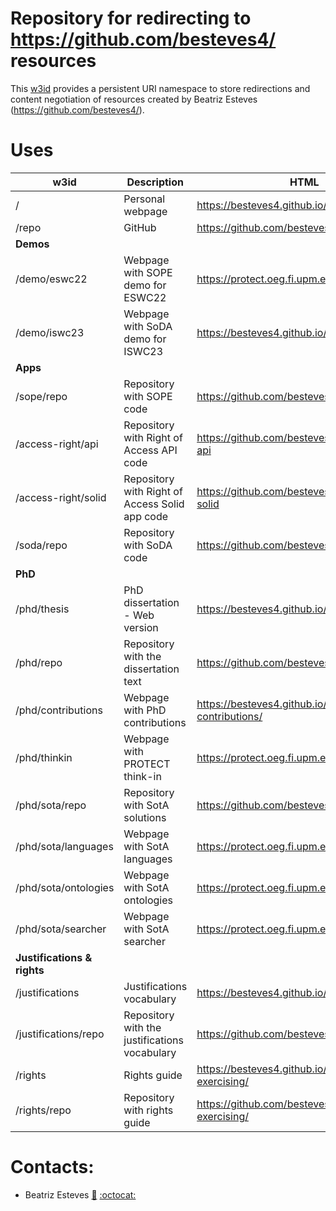 # Repository for redirecting to https://github.com/besteves4/ resources

This [w3id](https://w3id.org/people/besteves/) provides a persistent URI namespace to store redirections and content negotiation of resources created by Beatriz Esteves (https://github.com/besteves4/).

# Uses

| w3id                        | Description                                    | HTML                                                |
|-----------------------------|------------------------------------------------|-----------------------------------------------------|
| /                           | Personal webpage                               | https://besteves4.github.io/                        |
| /repo                       | GitHub                                         | https://github.com/besteves4/                       |
| **Demos**                   |                                                |                                                     |
| /demo/eswc22                | Webpage with SOPE demo for ESWC22              | https://protect.oeg.fi.upm.es/eswc-demo/            |
| /demo/iswc23                | Webpage with SoDA demo for ISWC23              | https://besteves4.github.io/iswc23demo/             |
| **Apps**                    |                                                |                                                     |
| /sope/repo                  | Repository with SOPE code                      | https://github.com/besteves4/solid-sope             |
| /access-right/api           | Repository with Right of Access API code       | https://github.com/besteves4/access-right-api       |
| /access-right/solid         | Repository with Right of Access Solid app code | https://github.com/besteves4/access-right-solid     |
| /soda/repo                  | Repository with SoDA code                      | https://github.com/besteves4/soda                   |
| **PhD**                     |                                                |                                                     |
| /phd/thesis                 | PhD dissertation - Web version                 | https://besteves4.github.io/phd-thesis/             |
| /phd/repo                   | Repository with the dissertation text          | https://github.com/besteves4/phd-thesis/            |
| /phd/contributions          | Webpage with PhD contributions                 | https://besteves4.github.io/phd-contributions/      |
| /phd/thinkin                | Webpage with PROTECT think-in                  | https://protect.oeg.fi.upm.es/thinkin/              |
| /phd/sota/repo              | Repository with SotA solutions                 | https://github.com/besteves4/SotAResources          |
| /phd/sota/languages         | Webpage with SotA languages                    | https://protect.oeg.fi.upm.es/sota/languages        |
| /phd/sota/ontologies        | Webpage with SotA ontologies                   | https://protect.oeg.fi.upm.es/sota/ontologies       |
| /phd/sota/searcher          | Webpage with SotA searcher                     | https://protect.oeg.fi.upm.es/sota/searcher         |
| **Justifications & rights** |                                                |                                                     |
| /justifications             | Justifications vocabulary                      | https://besteves4.github.io/justifications/         |
| /justifications/repo        | Repository with the justifications vocabulary  | https://github.com/besteves4/justifications/        |
| /rights                     | Rights guide                                   | https://besteves4.github.io/dpv-rights-exercising/  |
| /rights/repo                | Repository with rights guide                   | https://github.com/besteves4/dpv-rights-exercising/ |

# Contacts:
- Beatriz Esteves [:email:](mailto:beatriz.esteves@ugent.be) [:octocat:](https://github.com/besteves4)